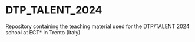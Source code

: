 # DTP_TALENT_2024
Repository containing the teaching material used for the DTP/TALENT 2024 school at ECT* in Trento (Italy)

